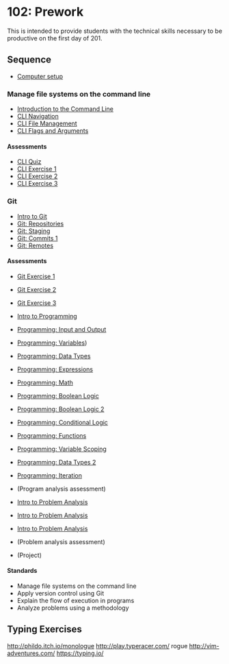 # 102: Prework

This is intended to provide students with the technical skills necessary to be productive on the first day of 201.

## Sequence

* [Computer setup](computer-setup.md)

### Manage file systems on the command line

* [Introduction to the Command Line](standards/manage-file-systems-cli/topics/cli-intro)
* [CLI Navigation](standards/manage-file-systems-cli/topics/cli-navigation-1)
* [CLI File Management](standards/manage-file-systems-cli/topics/cli-file-management-1)
* [CLI Flags and Arguments](standards/manage-file-systems-cli/topics/cli-flags-and-arguments)

#### Assessments

* [CLI Quiz](standards/manage-file-systems-cli/assessment/cli-quiz)
* [CLI Exercise 1](standards/manage-file-systems-cli/assessment/cli-exercise-1)
* [CLI Exercise 2](standards/manage-file-systems-cli/assessment/cli-exercise-2)
* [CLI Exercise 3](standards/manage-file-systems-cli/assessment/cli-exercise-3)

### Git

* [Intro to Git](standards/implement-version-control/topics/git-intro)
* [Git: Repositories](standards/implement-version-control/topics/git-respositories)
* [Git: Staging](standards/implement-version-control/topics/git-staging)
* [Git: Commits 1](standards/implement-version-control/topics/git-commits)
* [Git: Remotes](standards/implement-version-control/topics/git-remotes)

#### Assessments

* [Git Exercise 1](standards/apply-version-control/assessment/cli-exercise-1)
* [Git Exercise 2](standards/apply-version-control/assessment/cli-exercise-2)
* [Git Exercise 3](standards/apply-version-control/assessment/cli-exercise-3)


* [Intro to Programming](standards/explain-flow-of-execution-in-programs/topics/programming-intro)
* [Programming: Input and Output](standards/explain-flow-of-execution-in-programs/topics/programming-input-output)
* [Programming: Variables](standards/explain-flow-of-execution-in-programs/topics/programming-variables))
* [Programming: Data Types](standards/explain-flow-of-execution-in-programs/topics/programming-data-types)
* [Programming: Expressions](standards/explain-flow-of-execution-in-programs/topics/programming-expressions)
* [Programming: Math](standards/explain-flow-of-execution-in-programs/topics/programming-math)
* [Programming: Boolean Logic](standards/explain-flow-of-execution-in-programs/topics/programming-boolean-logic)
* [Programming: Boolean Logic 2](standards/explain-flow-of-execution-in-programs/topics/programming-boolean-logic-2)
* [Programming: Conditional Logic](standards/explain-flow-of-execution-in-programs/topics/programming-conditional-logic)
* [Programming: Functions](standards/explain-flow-of-execution-in-programs/topics/programming-functions)
* [Programming: Variable Scoping](standards/explain-flow-of-execution-in-programs/topics/programming-variable-scoping)
* [Programming: Data Types 2](standards/explain-flow-of-execution-in-programs/topics/programming-data-types-2)
* [Programming: Iteration](standards/explain-flow-of-execution-in-programs/topics/programming-iteration)
* (Program analysis assessment)


* [Intro to Problem Analysis](standards/analyze-problems-using-methodology/topics/problem-analysis-intro)
* [Intro to Problem Analysis](standards/analyze-problems-using-methodology/topics/polya-understanding-the-problem)
* [Intro to Problem Analysis](standards/analyze-problems-using-methodology/topics/polya-enumerating-solutions)
* (Problem analysis assessment)
* (Project)

#### Standards

* Manage file systems on the command line
* Apply version control using Git
* Explain the flow of execution in programs
* Analyze problems using a methodology

## Typing Exercises

http://phildo.itch.io/monologue
http://play.typeracer.com/
rogue
http://vim-adventures.com/
https://typing.io/
